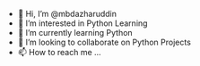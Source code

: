 - 👋 Hi, I’m @mbdazharuddin
- 👀 I’m interested in Python Learning
- 🌱 I’m currently learning Python
- 💞️ I’m looking to collaborate on Python Projects
- 📫 How to reach me ...

<!---
mbdazharuddin/mbdazharuddin is a ✨ special ✨ repository because its `README.md` (this file) appears on your GitHub profile.
You can click the Preview link to take a look at your changes.
--->
